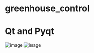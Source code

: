 ﻿# greenhouse_control
#   Qt and Pyqt
![image](https://github.com/melikeekara/greenhouse_control/assets/116377182/31f22299-7f6e-406c-9c24-4103af75b98f)
![image](https://github.com/melikeekara/greenhouse_control/assets/116377182/62e17a8a-4854-491b-ba01-4530e5b96c8d)

